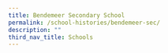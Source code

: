 ```yaml
---
title: Bendemeer Secondary School
permalink: /school-histories/bendemeer-sec/
description: ""
third_nav_title: Schools
---
```


